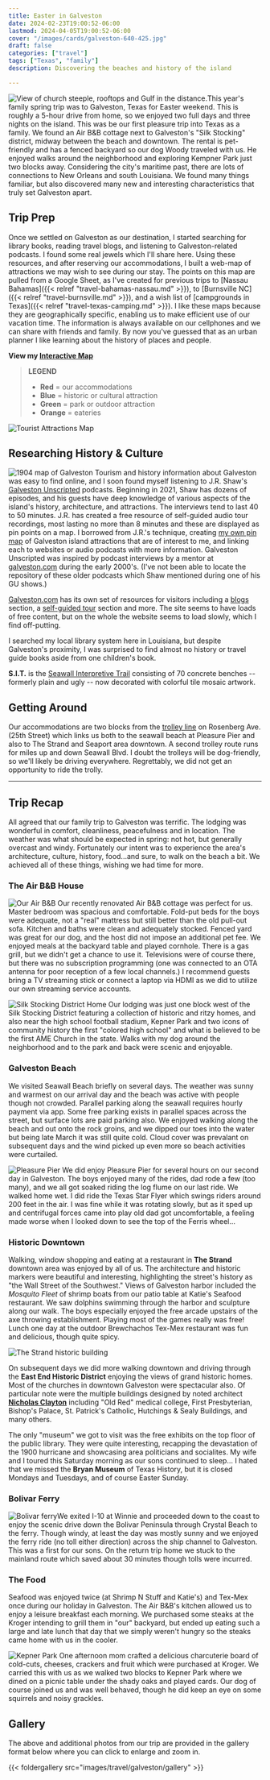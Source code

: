 ```yaml
---
title: Easter in Galveston
date: 2024-02-23T19:00:52-06:00
lastmod: 2024-04-05T19:00:52-06:00
cover: "/images/cards/galveston-640-425.jpg"
draft: false
categories: ["travel"]
tags: ["Texas", "family"]
description: Discovering the beaches and history of the island

---
```


![View of church steeple, rooftops and Gulf in the distance.](/images/travel/galveston/galveston-480x319.jpg#floatright)This year's family spring trip was to Galveston, Texas for Easter weekend. This is roughly a 5-hour drive from home, so we enjoyed two full days and three nights on the island. This was be our first pleasure trip into Texas as a family. We found an Air B&B cottage next to Galveston's "Silk Stocking" district, midway between the beach and downtown. The rental is pet-friendly and has a fenced backyard so our dog Woody traveled with us. He enjoyed walks around the neighborhood and exploring  Kempner Park just two blocks away. Considering the city's maritime past, there are lots of connections to New Orleans and south Louisiana. We found many things familiar, but also discovered many new and interesting characteristics that truly set Galveston apart.

## Trip Prep

Once we settled on Galveston as our destination, I started searching for library books, reading travel blogs, and listening to Galveston-related podcasts. I found some real jewels which I'll share here. Using these resources, and after reserving our accommodations, I built a web-map of attractions we may wish to see during our stay. The points on this map are pulled from a Google Sheet, as I've created for previous trips to [Nassau Bahamas]({{< relref "travel-bahamas-nassau.md" >}}), to [Burnsville NC]({{< relref "travel-burnsville.md" >}}), and a wish list of [campgrounds in Texas]({{< relref "travel-texas-camping.md" >}}). I like these maps because they are geographically specific, enabling us to make efficient use of our vacation time. The information is always available on our cellphones and we can share with friends and family. By now you've guessed that as an urban planner I like learning about the history of places and people.

**View my [Interactive Map](https://howisjames.github.io/maps/galveston/)**

> __LEGEND__
> - **Red** = our accommodations
> - **Blue** = historic or cultural attraction
> - **Green** = park or outdoor attraction
> - **Orange** = eateries

![Tourist Attractions Map](/images/travel/galveston/galveston-pin-map_tn.jpg)

## Researching History & Culture

![1904 map of Galveston](/images/travel/galveston/map-galveston-historic-1904_320px.jpg#floatright)
Tourism and history information about Galveston was easy to find online, and I soon found myself listening to J.R. Shaw's [Galveston Unscripted](https://www.galvestonunscripted.com/) podcasts. Beginning in 2021, Shaw has dozens of episodes, and his guests have deep knowledge of various aspects of the island's history, architecture, and attractions. The interviews tend to last 40 to 50 minutes. J.R. has created a free resource of self-guided audio tour recordings, most lasting no more than 8 minutes and these are displayed as pin points on a map. I borrowed from J.R.'s technique, creating [my own pin map](https://howisjames.github.io/maps/galveston/) of Galveston island attractions that are of interest to me, and linking each to websites or audio podcasts with more information. Galveston Unscripted was inspired by podcast interviews by a mentor at [galveston.com](https://www.galveston.com/) during the early 2000's. (I've not been able to locate the repository of these older podcasts which Shaw mentioned during one of his GU shows.)

[Galveston.com](https://www.galveston.com/) has its own set of resources for visitors including a [blogs](https://www.galveston.com/blogs/) section, a [self-guided tour](https://www.galveston.com/whattodo/tours/self-guided-tours/) section and more. The site seems to have loads of free content, but on the whole the website seems to load slowly, which I find off-putting. 

I searched my local library system here in Louisiana, but despite Galveston's proximity, I was surprised to find almost no history or travel guide books aside from one children's book.

**S.I.T.** is the [Seawall Interpretive Trail](https://www.galveston.com/whattodo/tours/self-guided-tours/seawall-interpretive-trail/) consisting of 70 concrete benches -- formerly plain and ugly -- now decorated with colorful tile mosaic artwork.


## Getting Around

Our accommodations are two blocks from the [trolley line](https://www.galvestontx.gov/1209/Trolleys) on Rosenberg Ave. (25th Street) which links us both to the seawall beach at Pleasure Pier and also to The Strand and Seaport area downtown. A second trolley route runs for miles up and down Seawall Blvd. I doubt the trolleys will be dog-friendly, so we'll likely be driving everywhere. Regrettably, we did not get an opportunity to ride the trolly.

---

## Trip Recap

All agreed that our family trip to Galveston was terrific. The lodging was wonderful in comfort, cleanliness, peacefulness and in location. The weather was what should be expected in spring: not hot, but generally overcast and windy. Fortunately our intent was to experience the area's architecture, culture, history, food...and sure, to walk on the beach a bit. We achieved all of these things, wishing we had time for more.

### The Air B&B House

![Our Air B&B](/images/travel/galveston/google-street-view-320px.jpg#floatright) Our recently renovated Air B&B cottage was perfect for us. Master bedroom was spacious and comfortable. Fold-put beds for the boys were adequate, not a "real" mattress but still better than the old pull-out sofa. Kitchen and baths were clean and adequately stocked. Fenced yard was great for our dog, and the host did not impose an additional pet fee. We enjoyed meals at the backyard table and played cornhole. There is a gas grill, but we didn't get a chance to use it. Televisions were of course there, but there was no subscription programming (one was connected to an OTA antenna for poor reception of a few local channels.) I recommend guests bring a TV streaming stick or connect a laptop via HDMI as we did to utilize our own streaming service accounts.

![Silk Stocking District Home](/images/travel/galveston/gallery/2024-03_galveston_03-silk-stocking-thumb.jpg)
Our lodging was just one block west of the Silk Stocking District featuring a collection of historic and ritzy homes, and also near the high school football stadium, Kepner Park and two icons of community history the first "colored high school" and what is believed to be the first AME Church in the state. Walks with my dog around the neighborhood and to the park and back were scenic and enjoyable.

### Galveston Beach

We visited Seawall Beach briefly on several days. The weather was sunny and warmest on our arrival day and the beach was active with people though not crowded. Parallel parking along the seawall requires hourly payment via app. Some free parking exists in parallel spaces across the street, but surface lots are paid parking also. We enjoyed walking along the beach and out onto the rock groins, and we dipped our toes into the water but being late March it was still quite cold. Cloud cover was prevalant on subsequent days and the wind picked up even more so beach activities were curtailed.

![Pleasure Pier](/images/travel/galveston/gallery/2024-03_galveston_08-pleasure-pier-thumb.jpg)
We did enjoy Pleasure Pier for several hours on our second day in Galveston. The boys enjoyed many of the rides, dad rode a few (too many), and we all got soaked riding the log flume on our last ride. We walked home wet. I did ride the Texas Star Flyer which swings riders around 200 feet in the air. I was fine while it was rotating slowly, but as it sped up and centrifugal forces came into play old dad got uncomfortable, a feeling made worse when I looked down to see the top of the Ferris wheel...

### Historic Downtown

Walking, window shopping and eating at a restaurant in **The Strand** downtown area was enjoyed by all of us. The architecture and historic markers were beautiful and interesting, highlighting the street's history as "the Wall Street of the Southwest." Views of Galveston harbor included the *Mosquito Fleet* of shrimp boats from our patio table at Katie's Seafood restaurant. We saw dolphins swimming through the harbor and sculpture along our walk. The boys especially enjoyed the free arcade upstairs of the axe throwing establishment. Playing most of the games really was free! Lunch one day at the outdoor Brewchachos Tex-Mex restaurant was fun and delicious, though quite spicy.

![The Strand historic building](/images/travel/galveston/gallery/2024-03_galveston_17-hutchings-sealy-bldg-thumb.jpg)

On subsequent days we did more walking downtown and driving through the **East End Historic District** enjoying the views of grand historic homes. Most of the churches in downtown Galveston were spectacular also. Of particular note were the multiple buildings designed by noted architect **[Nicholas Clayton](https://en.wikipedia.org/wiki/Nicholas_J._Clayton)** including "Old Red" medical college, First Presbyterian, Bishop's Palace, St. Patrick's Catholic, Hutchings & Sealy Buildings, and many others.

The only "museum" we got to visit was the free exhibits on the top floor of the public library. They were quite interesting, recapping the devastation of the 1900 hurricane and showcasing area politicians and socialites. My wife and I toured this Saturday morning as our sons continued to sleep... I hated that we missed the **Bryan Museum** of Texas History, but it is closed Mondays and Tuesdays, and of course Easter Sunday. 


### Bolivar Ferry

![Bolivar ferry](/images/travel/galveston/gallery/2024-03_galveston_00-bolivar-ferry-thumb.jpg)We exited I-10 at Winnie and proceeded down to the coast to enjoy the scenic drive down the Bolivar Peninsula through Crystal Beach to the ferry. Though windy, at least the day was mostly sunny and we enjoyed the ferry ride (no toll either direction) across the ship channel to Galveston. This was a first for our sons. On the return trip home we stuck to the mainland route which saved about 30 minutes though tolls were incurred.

### The Food

Seafood was enjoyed twice (at Shrimp N Stuff and Katie's) and Tex-Mex once during our holiday in Galveston. The Air B&B's kitchen allowed us to enjoy a leisure breakfast each morning. We purchased some steaks at the Kroger intending to grill them in "our" backyard, but ended up eating such a large and late lunch that day that we simply weren't hungry so the steaks came home with us in the cooler.

![Kepner Park](/images/travel/galveston/gallery/2024-03_galveston_07-garten-verein-thumb.jpg)
One afternoon mom crafted a delicious charcuterie board of cold-cuts, cheeses, crackers and fruit which were purchased at Kroger. We carried this with us as we walked two blocks to Kepner Park where we dined on a picnic table under the shady oaks and played cards. Our dog of course joined us and was well behaved, though he did keep an eye on some squirrels and noisy grackles. 

## Gallery

The above and additional photos from our trip are provided in the gallery format below where you can click to enlarge and zoom in.

{{< foldergallery src="images/travel/galveston/gallery" >}}